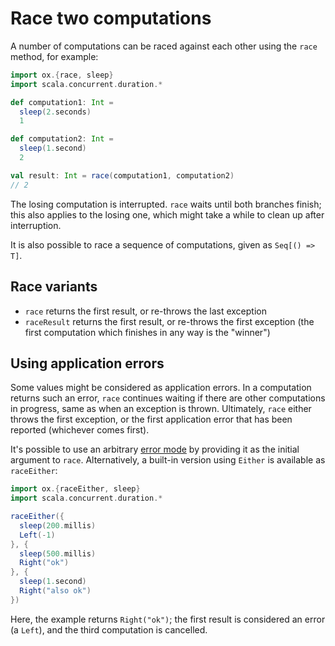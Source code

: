 # Race two computations

A number of computations can be raced against each other using the `race` method, for example:

```scala
import ox.{race, sleep}
import scala.concurrent.duration.*

def computation1: Int =
  sleep(2.seconds)
  1

def computation2: Int =
  sleep(1.second)
  2

val result: Int = race(computation1, computation2)
// 2
```

The losing computation is interrupted. `race` waits until both branches finish; this also applies to the losing one, 
which might take a while to clean up after interruption.

It is also possible to race a sequence of computations, given as `Seq[() => T]`.

## Race variants

* `race` returns the first result, or re-throws the last exception
* `raceResult` returns the first result, or re-throws the first exception (the first computation which finishes in any 
  way is the "winner")

## Using application errors

Some values might be considered as application errors. In a computation returns such an error, `race` continues waiting
if there are other computations in progress, same as when an exception is thrown. Ultimately, `race` either throws
the first exception, or the first application error that has been reported (whichever comes first).

It's possible to use an arbitrary [error mode](../basics/error-handling.md) by providing it as the initial argument to `race`.
Alternatively, a built-in version using `Either` is available as `raceEither`:

```scala
import ox.{raceEither, sleep}
import scala.concurrent.duration.*

raceEither({
  sleep(200.millis)
  Left(-1)
}, {
  sleep(500.millis)
  Right("ok")
}, {
  sleep(1.second)
  Right("also ok")
})
```

Here, the example returns `Right("ok")`; the first result is considered an error (a `Left`), and the third computation
is cancelled.

